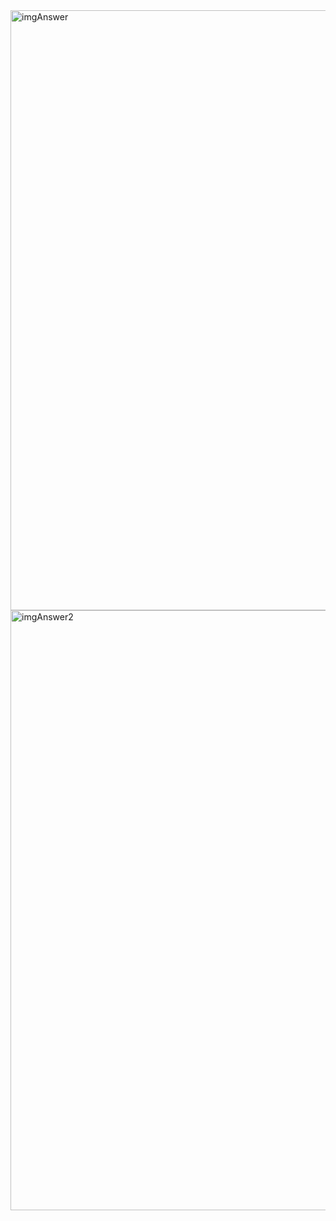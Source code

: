 <img width="960" alt="imgAnswer" src="https://github.com/user-attachments/assets/ef3c08a9-d652-4377-9ab3-61fb415365fd">
<img width="960" alt="imgAnswer2" src="https://github.com/user-attachments/assets/9cc96d82-b005-4a69-ac4c-9a73392bbaa7">

